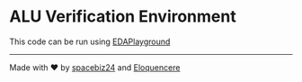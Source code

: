 # ALU Verification Environment

This code can be run using [EDAPlayground](https://edaplayground.com/x/udUU)
___
Made with :heart: by [spacebiz24](https://github.com/spacebiz24) and [Eloquencere](https://github.com/Eloquencere)
